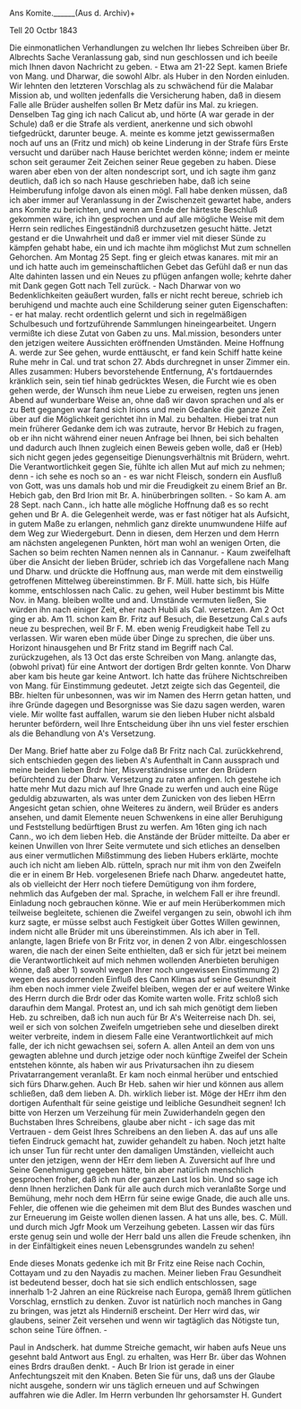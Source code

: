 Ans Komite.______(Aus d. Archiv)+

 Tell 20 Octbr 1843

Die einmonatlichen Verhandlungen zu welchen Ihr liebes Schreiben über Br. Albrechts Sache Veranlassung gab, sind nun geschlossen und ich beeile mich Ihnen davon Nachricht zu geben. - Etwa am 21-22 Sept. kamen Briefe von Mang. und Dharwar, die sowohl Albr. als Huber in den Norden einluden. Wir lehnten den letzteren Vorschlag als zu schwächend für die Malabar Mission ab, und wollten jedenfalls die Versicherung haben, daß in diesem Falle alle Brüder aushelfen sollen Br Metz dafür ins Mal. zu kriegen. Denselben Tag ging ich nach Calicut ab, und hörte (A war gerade in der Schule) daß er die Strafe als verdient, anerkenne und sich obwohl tiefgedrückt, darunter beuge. A. meinte es komme jetzt gewissermaßen noch auf uns an (Fritz und mich) ob keine Linderung in der Strafe fürs Erste versucht und darüber nach Hause berichtet werden könne; indem er meinte schon seit geraumer Zeit Zeichen seiner Reue gegeben zu haben. Diese waren aber eben von der alten nondescript sort, und ich sagte ihm ganz deutlich, daß ich so nach Hause geschrieben habe, daß ich seine Heimberufung infolge davon als einen mögl. Fall habe denken müssen, daß ich aber immer auf Veranlassung in der Zwischenzeit gewartet habe, anders ans Komite zu berichten, und wenn am Ende der härteste Beschluß gekommen wäre, ich ihn gesprochen und auf alle mögliche Weise mit dem Herrn sein redliches Eingeständniß durchzusetzen gesucht hätte. Jetzt gestand er die Unwahrheit und daß er immer viel mit dieser Sünde zu kämpfen gehabt habe, ein und ich machte ihm möglichst Mut zum schnellen Gehorchen. Am Montag 25 Sept. fing er gleich etwas kanares. mit mir an und ich hatte auch im gemeinschaftlichen Gebet das Gefühl daß er nun das Alte dahinten lassen und ein Neues zu pflügen anfangen wolle; kehrte daher mit Dank gegen Gott nach Tell zurück. - Nach Dharwar von wo Bedenklichkeiten geäußert wurden, falls er nicht recht bereue, schrieb ich beruhigend und machte auch eine Schilderung seiner guten Eigenschaften: - er hat malay. recht ordentlich gelernt und sich in regelmäßigen Schulbesuch und fortzuführende Sammlungen hineingearbeitet. Ungern vermißte ich diese Zutat von Gaben zu uns. Mal.mission, besonders unter den jetzigen weitere Aussichten eröffnenden Umständen. Meine Hoffnung A. werde zur See gehen, wurde enttäuscht, er fand kein Schiff hatte keine Ruhe mehr in Cal. und trat schon 27. Abds durchregnet in unser Zimmer ein. Alles zusammen: Hubers bevorstehende Entfernung, A's fortdauerndes kränklich sein, sein tief hinab gedrücktes Wesen, die Furcht wie es oben gehen werde, der Wunsch ihm neue Liebe zu erweisen, regten uns jenen Abend auf wunderbare Weise an, ohne daß wir davon sprachen und als er zu Bett gegangen war fand sich Irions und mein Gedanke die ganze Zeit über auf die Möglichkeit gerichtet ihn in Mal. zu behalten. Hiebei trat nun mein früherer Gedanke dem ich was zutraute, hervor Br Hebich zu fragen, ob er ihn nicht während einer neuen Anfrage bei Ihnen, bei sich behalten und dadurch auch Ihnen zugleich einen Beweis geben wolle, daß er (Heb) sich nicht gegen jedes gegenseitige Dienungsverhältnis mit Brüdern, wehrt. Die Verantwortlichkeit gegen Sie, fühlte ich allen Mut auf mich zu nehmen; denn - ich sehe es noch so an - es war nicht Fleisch, sondern ein Ausfluß von Gott, was uns damals hob und mir die Freudigkeit zu einem Brief an Br. Hebich gab, den Brd Irion mit Br. A. hinüberbringen sollten. - So kam A. am 28 Sept. nach Cann., ich hatte alle mögliche Hoffnung daß es so recht gehen und Br A. die Gelegenheit werde, was er fast nötiger hat als Aufsicht, in gutem Maße zu erlangen, nehmlich ganz direkte unumwundene Hilfe auf dem Weg zur Wiedergeburt. Denn in diesen, dem Herzen und dem Herrn am nächsten angelegenen Punkten, hört man wohl an wenigen Orten, die Sachen so beim rechten Namen nennen als in Cannanur. - Kaum zweifelhaft über die Ansicht der lieben Brüder, schrieb ich das Vorgefallene nach Mang und Dharw. und drückte die Hoffnung aus, man werde mit dem einstweilig getroffenen Mittelweg übereinstimmen. Br F. Müll. hatte sich, bis Hülfe komme, entschlossen nach Calic. zu gehen, weil Huber bestimmt bis Mitte Nov. in Mang. bleiben wollte und and. Umstände vermuten ließen, Sie würden ihn nach einiger Zeit, eher nach Hubli als Cal. versetzen. Am 2 Oct ging er ab. Am 11. schon kam Br. Fritz auf Besuch, die Besetzung Cal.s aufs neue zu besprechen, weil Br F. M. eben wenig Freudigkeit habe Tell zu verlassen. Wir waren eben müde über Dinge zu sprechen, die über uns. Horizont hinausgehen und Br Fritz stand im Begriff nach Cal. zurückzugehen, als 13 Oct das erste Schreiben von Mang. anlangte das, (obwohl privat) für eine Antwort der dortigen Brdr gelten konnte. Von Dharw aber kam bis heute gar keine Antwort. Ich hatte das frühere Nichtschreiben von Mang. für Einstimmung gedeutet. Jetzt zeigte sich das Gegenteil, die BBr. hielten für unbesonnen, was wir im Namen des Herrn getan hatten, und ihre Gründe dagegen und Besorgnisse was Sie dazu sagen werden, waren viele. Mir wollte fast auffallen, warum sie den lieben Huber nicht alsbald herunter befördern, weil Ihre Entscheidung über ihn uns viel fester erschien als die Behandlung von A's Versetzung.

Der Mang. Brief hatte aber zu Folge daß Br Fritz nach Cal. zurückkehrend, sich entschieden gegen des lieben A's Aufenthalt in Cann aussprach und meine beiden lieben Brdr hier, Misverständnisse unter den Brüdern befürchtend zu der Dharw. Versetzung zu raten anfingen. Ich gestehe ich hatte mehr Mut dazu mich auf Ihre Gnade zu werfen und auch eine Rüge geduldig abzuwarten, als was unter dem Zunicken von des lieben HErrn Angesicht getan schien, ohne Weiteres zu ändern, weil Brüder es anders ansehen, und damit Elemente neuen Schwenkens in eine aller Beruhigung und Feststellung bedürftigen Brust zu werfen. Am 16ten ging ich nach Cann., wo ich dem lieben Heb. die Anstände der Brüder mitteilte. Da aber er keinen Unwillen von Ihrer Seite vermutete und sich etliches an denselben aus einer vermutlichen Mißstimmung des lieben Hubers erklärte, mochte auch ich nicht am lieben Alb. rütteln, sprach nur mit ihm von den Zweifeln die er in einem Br Heb. vorgelesenen Briefe nach Dharw. angedeutet hatte, als ob vielleicht der Herr noch tiefere Demütigung von ihm fordere, nehmlich das Aufgeben der mal. Sprache, in welchem Fall er ihre freundl. Einladung noch gebrauchen könne. Wie er auf mein Herüberkommen mich teilweise begleitete, schienen die Zweifel vergangen zu sein, obwohl ich ihm kurz sagte, er müsse selbst auch Festigkeit über Gottes Willen gewinnen, indem nicht alle Brüder mit uns übereinstimmen. Als ich aber in Tell. anlangte, lagen Briefe von Br Fritz vor, in denen 2 von Albr. eingeschlossen waren, die nach der einen Seite enthielten, daß er sich für jetzt bei meinem die Verantwortlichkeit auf mich nehmen wollenden Anerbieten beruhigen könne, daß aber 1) sowohl wegen Ihrer noch ungewissen Einstimmung 2) wegen des ausdorrenden Einfluß des Cann Klimas auf seine Gesundheit ihm eben noch immer viele Zweifel bleiben, wegen der er auf weitere Winke des Herrn durch die Brdr oder das Komite warten wolle. Fritz schloß sich daraufhin dem Mangal. Protest an, und ich sah mich genötigt dem lieben Heb. zu schreiben, daß ich nun auch für Br A's Weiterreise nach Dh. sei, weil er sich von solchen Zweifeln umgetrieben sehe und dieselben direkt weiter verbreite, indem in diesem Falle eine Verantwortlichkeit auf mich falle, der ich nicht gewachsen sei, sofern A. allen Anteil an dem von uns gewagten ablehne und durch jetzige oder noch künftige Zweifel der Schein entstehen könnte, als haben wir aus Privatursachen ihn zu diesem Privatarrangement veranlaßt. Er kam noch einmal herüber und entschied sich fürs Dharw.gehen. Auch Br Heb. sahen wir hier und können aus allem schließen, daß dem lieben A. Dh. wirklich lieber ist. Möge der HErr ihm den dortigen Aufenthalt für seine geistige und leibliche Gesundheit segnen! 
Ich bitte von Herzen um Verzeihung für mein Zuwiderhandeln gegen den Buchstaben Ihres Schreibens, glaube aber nicht - ich sage das mit Vertrauen - dem Geist Ihres Schreibens an den lieben A. das auf uns alle tiefen Eindruck gemacht hat, zuwider gehandelt zu haben. Noch jetzt halte ich unser Tun für recht unter den damaligen Umständen, vielleicht auch unter den jetzigen, wenn der HErr dem lieben A. Zuversicht auf Ihre und Seine Genehmigung gegeben hätte, bin aber natürlich menschlich gesprochen froher, daß ich nun der ganzen Last los bin. Und so sage ich denn Ihnen herzlichen Dank für alle auch durch mich veranlaßte Sorge und Bemühung, mehr noch dem HErrn für seine ewige Gnade, die auch alle uns. Fehler, die offenen wie die geheimen mit dem Blut des Bundes waschen und zur Erneuerung im Geiste wollen dienen lassen. A hat uns alle, bes. C. Müll. und durch mich Jgfr Mook um Verzeihung gebeten. Lassen wir das fürs erste genug sein und wolle der Herr bald uns allen die Freude schenken, ihn in der Einfältigkeit eines neuen Lebensgrundes wandeln zu sehen!

Ende dieses Monats gedenke ich mit Br Fritz eine Reise nach Cochin, Cottayam und zu den Nayadis zu machen. Meiner lieben Frau Gesundheit ist bedeutend besser, doch hat sie sich endlich entschlossen, sage innerhalb 1-2 Jahren an eine Rückreise nach Europa, gemäß Ihrem gütlichen Vorschlag, ernstlich zu denken. Zuvor ist natürlich noch manches in Gang zu bringen, was jetzt als Hinderniß erscheint. Der Herr wird das, wir glaubens, seiner Zeit versehen und wenn wir tagtäglich das Nötigste tun, schon seine Türe öffnen. -

Paul in Andscherk. hat dumme Streiche gemacht, wir haben aufs Neue uns gesehnt bald Antwort aus Engl. zu erhalten, was Herr Br. über das Wohnen eines Brdrs draußen denkt. - Auch Br Irion ist gerade in einer Anfechtungszeit mit den Knaben. Beten Sie für uns, daß uns der Glaube nicht ausgehe, sondern wir uns täglich erneuen und auf Schwingen auffahren wie die Adler. 
 Im Herrn verbunden
 Ihr gehorsamster
 H. Gundert

